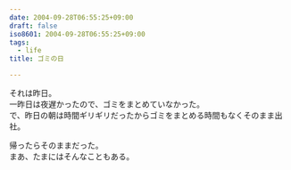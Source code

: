 ```yaml
---
date: 2004-09-28T06:55:25+09:00
draft: false
iso8601: 2004-09-28T06:55:25+09:00
tags:
  - life
title: ゴミの日

---
```


<div class="entry-body">
  <p>それは昨日。<br />
    一昨日は夜遅かったので、ゴミをまとめていなかった。<br />
    で、昨日の朝は時間ギリギリだったからゴミをまとめる時間もなくそのまま出社。</p>

  <p>帰ったらそのままだった。<br />
    まあ、たまにはそんなこともある。</p>
</div>
